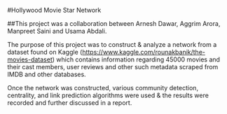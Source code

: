 #Hollywood Movie Star Network

##This project was a collaboration between Arnesh Dawar, Aggrim Arora, Manpreet Saini and Usama Abdali.

The purpose of this project was to construct & analyze a network from a dataset found on Kaggle (https://www.kaggle.com/rounakbanik/the-movies-dataset) which contains information regarding 45000 movies and their cast members, user reviews and other such metadata scraped from IMDB and other databases.

Once the network was constructed, various community detection, centrality, and link prediction algorithms were used & the results were recorded and further discussed in a report.

